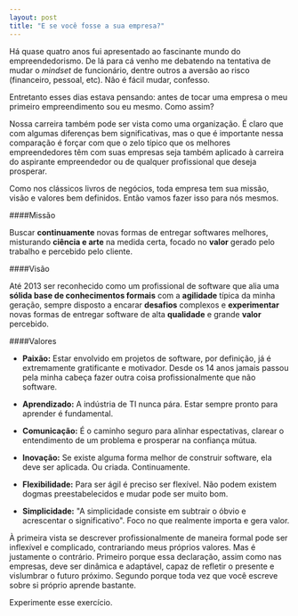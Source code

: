 ```yaml
---
layout: post
title: "E se você fosse a sua empresa?"
---
```


Há quase quatro anos fui apresentado ao fascinante mundo do empreendedorismo. De lá para cá venho me debatendo na tentativa de mudar o _mindset_ de funcionário, dentre outros a aversão ao risco (financeiro, pessoal, etc). Não é fácil mudar, confesso.

Entretanto esses dias estava pensando: antes de tocar uma empresa o meu primeiro empreendimento sou eu mesmo. Como assim?

Nossa carreira também pode ser vista como uma organização. É claro que com algumas diferenças bem significativas, mas o que é importante nessa comparação é forçar com que o zelo típico que os melhores empreendedores têm com suas empresas seja também aplicado à carreira do aspirante empreendedor ou de qualquer profissional que deseja prosperar.

Como nos clássicos livros de negócios, toda empresa tem sua missão, visão e valores bem definidos. Então vamos fazer isso para nós mesmos.

####Missão

Buscar __continuamente__ novas formas de entregar softwares melhores, misturando __ciência e arte__ na medida certa, focado no __valor__ gerado pelo trabalho e percebido pelo cliente.

####Visão

Até 2013 ser reconhecido como um profissional de software que alia uma __sólida base de conhecimentos formais__ com a __agilidade__ típica da minha geração, sempre disposto a encarar __desafios__ complexos e __experimentar__ novas formas de entregar software de alta __qualidade__ e grande __valor__ percebido.

####Valores

* __Paixão:__ Estar envolvido em projetos de software, por definição, já é extremamente gratificante e motivador. Desde os 14 anos jamais passou pela minha cabeça fazer outra coisa profissionalmente que não software.

* __Aprendizado:__ A indústria de TI nunca pára. Estar sempre pronto para aprender é fundamental.

* __Comunicação:__ É o caminho seguro para alinhar espectativas, clarear o entendimento de um problema e prosperar na confiança mútua.

* __Inovação:__ Se existe alguma forma melhor de construir software, ela deve ser aplicada. Ou criada. Continuamente.

* __Flexibilidade:__ Para ser ágil é preciso ser flexível. Não podem existem dogmas preestabelecidos e mudar pode ser muito bom.

* __Simplicidade:__ "A simplicidade consiste em subtrair o óbvio e acrescentar o significativo". Foco no que realmente importa e gera valor.


À primeira vista se descrever profissionalmente de maneira formal pode ser inflexível e complicado, contrariando meus próprios valores. Mas é justamente o contrário. Primeiro porque essa declaração, assim como nas empresas, deve ser dinâmica e adaptável, capaz de refletir o presente e vislumbrar o futuro próximo. Segundo porque toda vez que você escreve sobre si próprio aprende bastante.

Experimente esse exercício.
